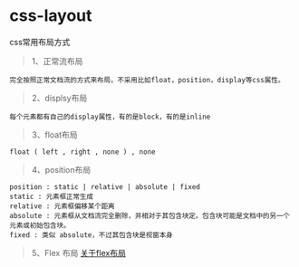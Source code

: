# css-layout
css常用布局方式
>1、正常流布局

```
完全按照正常文档流的方式来布局，不采用比如float，position，display等css属性。
```
>2、displsy布局
```
每个元素都有自己的display属性，有的是block，有的是inline
```
>3、float布局
```
float ( left , right , none ) , none 
```
>4、position布局
```
position : static | relative | absolute | fixed
static : 元素框正常生成
relative : 元素框偏移某个距离
absolute : 元素框从文档流完全删除，并相对于其包含块定。包含块可能是文档中的另一个元素或初始包含块。
fixed : 类似 absolute，不过其包含块是视窗本身
```
>5、Flex 布局
[关于flex布局](http://www.ruanyifeng.com/blog/2015/07/flex-grammar.html)
